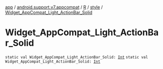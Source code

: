 [app](../../../index.md) / [android.support.v7.appcompat](../../index.md) / [R](../index.md) / [style](index.md) / [Widget_AppCompat_Light_ActionBar_Solid](.)

# Widget_AppCompat_Light_ActionBar_Solid

`static val Widget_AppCompat_Light_ActionBar_Solid: `[`Int`](https://kotlinlang.org/api/latest/jvm/stdlib/kotlin/-int/index.html)
`static val Widget_AppCompat_Light_ActionBar_Solid: `[`Int`](https://kotlinlang.org/api/latest/jvm/stdlib/kotlin/-int/index.html)